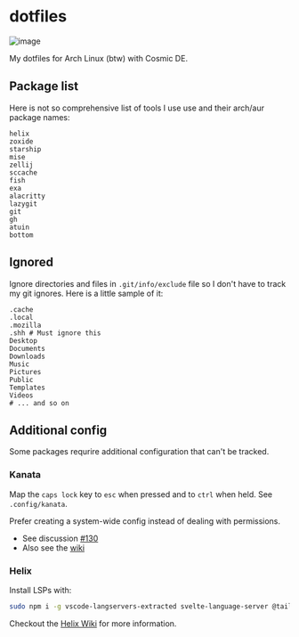 # dotfiles

![image](https://github.com/user-attachments/assets/116486bb-1c9e-4b60-9a39-189b74b73a71)

My dotfiles for Arch Linux (btw) with Cosmic DE.

## Package list

Here is not so comprehensive list of tools I use use and their arch/aur package names:

```
helix
zoxide
starship
mise
zellij
sccache
fish
exa
alacritty
lazygit
git
gh
atuin
bottom
```

## Ignored

Ignore directories and files in `.git/info/exclude` file so I don't have to track my git ignores. Here is a little sample of it:

```gitignore
.cache
.local
.mozilla
.shh # Must ignore this
Desktop
Documents
Downloads
Music
Pictures
Public
Templates
Videos
# ... and so on
```

## Additional config

Some packages requrire additional configuration that can't be tracked.

### Kanata

Map the `caps lock` key to `esc` when pressed and to `ctrl` when held. See `.config/kanata`.

Prefer creating a system-wide config instead of dealing with permissions.

- See discussion [#130](https://github.com/jtroo/kanata/discussions/130#discussioncomment-8518832)
- Also see the [wiki](https://github.com/jtroo/kanata/wiki/Avoid-using-sudo-on-Linux)

### Helix

Install LSPs with:

```sh
sudo npm i -g vscode-langservers-extracted svelte-language-server @tailwindcss/language-server typescript-svelte-plugin @astrojs/language-server typescript typescript-language-server
```

Checkout the [Helix Wiki](https://github.com/helix-editor/helix/wiki/Language-Server-Configurations) for more information.
